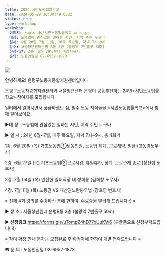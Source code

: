 ```yaml
---
title: 2024 시민노동법률학교
date: 2024-05-29T10:30:49.652Z
status: true
type: workshop
workshop:
  이미지: /uploads/시민노동법률학교_web.jpg
  대상: 노동법에 관심있는 일하는 시민, 지역 주민 누구나
  일시: 6월 20일~7월 11일, 매주 목요일, 저녁 7시~9시
  장소: 서울청년센터은평 B동 3층 (불광역 7번출구 50M)
  신청기간: 24년 5월 29일부터 마감시까지
  문의: 노동인권팀 02-6952-1873
---
```

![](/uploads/시민노동법률학교_web.jpg)

안녕하세요! 
은평구노동자종합지원센터입니다 

은평구노동자종합지원센터와 서울청년센터 은평이 공동추진하는
24년<시민노동법률학교> 참여자를 모집합니다 

일터에서 일하시면서 궁금하셨던 점, 필수 노동 지식들을
<시민노동법률학교>에서 함께 알아보아요.

▶대 상 :  노동법에 관심있는 일하는 시민, 지역 주민 누구나

▶ 일 시 :  24년 6월\~7월, 매주 목요일, 저녁 7시\~9시, 총 4회기

1강. 6월 20일 (목) 기초노동법①노동인권, 노동법 체계, 근로계약, 임금 (고동경노무사)

2강. 6월 27일 (목) 기초노동법②근로시간, 휴일휴가, 징계, 근로관계 종료 (정진섭 노무사)

3강. 7월 04일 (목) 안전한 일터직장 내 성희롱 (김희향 노무사)

4강. 7월 11일 (목) 노동권 VS 재산권노란봉투법 (장호영 변호사)

 ※   전체 4회 강의를 수강하신 분에 한하여, 수료증을 발급해 드립니다 :)  ※

▶ 장 소 :  서울청년센터 은평B동 3층 (불광역 7번출구 50m)

▶ **신청링크** https://forms.gle/uTompZ4hD77oUuKW6 (구글폼으로 신청부탁드립니다!)

※ 참여 확정 안내 문자는 모집완료 후 확정자에 한하여 개별 연락드립니다 ※  

☎ 문 의 : 노동인권팀   02-6952-1873